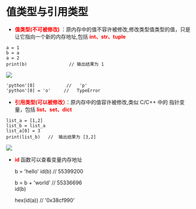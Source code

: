 # 值类型与引用类型

- **<font color="red"> 值类型(不可被修改) </font>**：原内存中的值不容许被修改,修改类型值类型的值，只是让它指向一个新的内存地址,包括 **<font color="red"> int、str、tuple</font>**

>
    
    a = 1
    b = a
    a = 2
    print(b)                // 输出结果为 1

![](Picture/1.png)

    'python'[0]            //   'p'
    'python'[0] = 'o'     //   TypeError

- **<font color="red"> 引用类型(可以被修改）</font>**：原内存中的值容许被修改,类似 C/C++ 中的 指针变量，包括 **<font color="red"> list、set、dict </font>**
  
> 
    list_a = [1,2]
    list_b = list_a
    list_a[0] = 3
    print(list_b)   //  输出结果为 [3,2]

![](Picture/2.png)

- **<font color="red"> id </font>** 函数可以查看变量内存地址
    >
  
     b = 'hello'
     id(b)                //   55399200
  
     b = b + 'world'      //    55336696  
     id(b)

     hex(id(a))           //    '0x38cf990'
